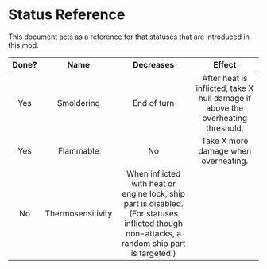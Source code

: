 # Status Reference

This document acts as a reference for that statuses that are introduced in this mod.

| Done? | Name | Decreases | Effect |
|:-:|:-:|:-:|:-:|
| Yes | Smoldering | End of turn | After heat is inflicted, take X hull damage if above the overheating threshold. |
| Yes | Flammable | No | Take X more damage when overheating. |
| No | Thermosensitivity | When inflicted with heat or engine lock, ship part is disabled. (For statuses inflicted though non-attacks, a random ship part is targeted.) |